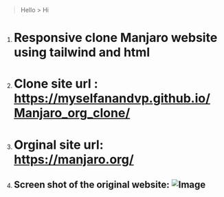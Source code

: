 > Hello > Hi
 1. # Responsive clone Manjaro website using tailwind and html
 2. # Clone site url : https://myselfanandvp.github.io/Manjaro_org_clone/
 3. # Orginal site url: https://manjaro.org/
4. ## Screen shot of the original website: ![Image](https://github.com/user-attachments/assets/74937542-b1d3-4dc4-a76a-f9116d01b093)


